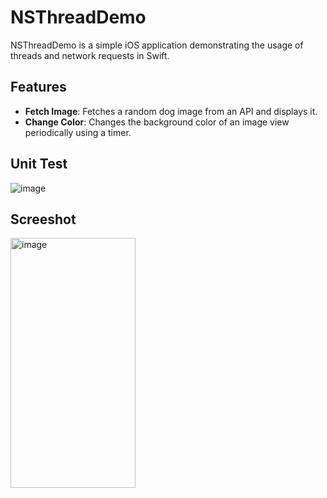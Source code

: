 # NSThreadDemo

NSThreadDemo is a simple iOS application demonstrating the usage of threads and network requests in Swift.

## Features

- **Fetch Image**: Fetches a random dog image from an API and displays it.
- **Change Color**: Changes the background color of an image view periodically using a timer.

## Unit Test 

![image](https://github.com/Sumit4482/NSThreadDemo/assets/61246873/7c739dc6-1c77-472c-9762-e9e999adbc59)


## Screeshot


<img src="https://github.com/Sumit4482/NSThreadDemo/assets/61246873/bb871f2c-221a-45dc-b1e6-e4182dad1467" alt="image" style="width: 200px; height: 400px;">
